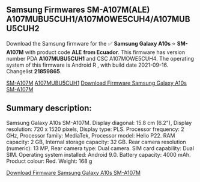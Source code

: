 <h2>Samsung Firmwares SM-A107M(ALE) A107MUBU5CUH1/A107MOWE5CUH4/A107MUBU5CUH2</h2>
Download the Samsung firmware for the ✅ <strong>Samsung Galaxy A10s </strong> ⭐ <strong>SM-A107M</strong> with product code <strong>ALE</strong> <strong> from Ecuador</strong>. This firmware has version number PDA <strong>A107MUBU5CUH1</strong> and CSC A107MOWE5CUH4. The operating system of this firmware is Android R , with build date 2021-09-16. Changelist <strong>21859865</strong>.


[SM-A107M](https://samfirm.shop/samsung/model/SM-A107M)
[A107MUBU5CUH1](https://samfirm.shop/samsung/pda/A107MUBU5CUH1)
[Download Firmware Samsung Galaxy A10s SM-A107M](https://samfirm.shop/samsung/firmware/457110)
<h2>Summary description:</h2>
<p>Samsung Galaxy A10s SM-A107M. Display diagonal: 15.8 cm (6.2"), Display resolution: 720 x 1520 pixels, Display type: PLS. Processor frequency: 2 GHz, Processor family: MediaTek, Processor model: Helio P22. RAM capacity: 2 GB, Internal storage capacity: 32 GB. Rear camera resolution (numeric): 13 MP, Rear camera type: Dual camera. SIM card capability: Dual SIM. Operating system installed: Android 9.0. Battery capacity: 4000 mAh. Product colour: Red. Weight: 168 g</p>


[Download Firmware Samsung Galaxy A10s SM-A107M](https://samfirm.shop/samsung/firmware/457110)
